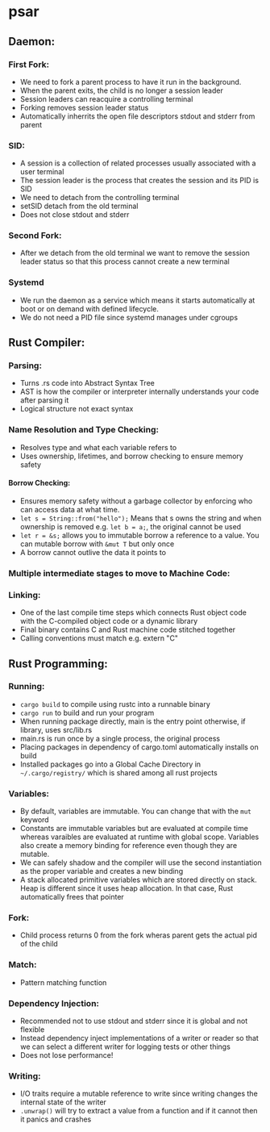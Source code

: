 # psar
## Daemon:
### First Fork:
 - We need to fork a parent process to have it run in the background.
 - When the parent exits, the child is no longer a session leader
 - Session leaders can reacquire a controlling terminal
 - Forking removes session leader status
 - Automatically inherrits the open file descriptors stdout and stderr from parent
### SID:
 - A session is a collection of related processes usually associated with a user terminal
 - The session leader is the process that creates the session and its PID is SID
 - We need to detach from the controlling terminal 
 - setSID detach from the old terminal
 - Does not close stdout and stderr
### Second Fork:
 - After we detach from the old terminal we want to remove the session leader status so that this process cannot create a new terminal
### Systemd
 - We run the daemon as a service which means it starts automatically at boot or on demand with defined lifecycle. 
 - We do not need a PID file since systemd manages under cgroups

## Rust Compiler:
### Parsing:
 - Turns .rs code into Abstract Syntax Tree
 - AST is how the compiler or interpreter internally understands your code after parsing it
 - Logical structure not exact syntax
### Name Resolution and Type Checking:
 - Resolves type and what each variable refers to
 - Uses ownership, lifetimes, and borrow checking to ensure memory safety
#### Borrow Checking:
 - Ensures memory safety without a garbage collector by enforcing who can access data at what time.
 - `let s = String::from("hello");` Means that s owns the string and when ownership is removed e.g. `let b = a;`, the original cannot be used
 - `let r = &s;` allows you to immutable borrow a reference to a value. You can mutable borrow with `&mut T` but only once
 - A borrow cannot outlive the data it points to
### Multiple intermediate stages to move to Machine Code:
### Linking: 
 - One of the last compile time steps which connects Rust object code with the  C-compiled object code or a dynamic library
 - Final binary contains C and Rust machine code stitched together
 - Calling conventions must match e.g. extern "C"
## Rust Programming:
### Running:
 - `cargo build` to compile using rustc into a runnable binary
 - `cargo run` to build and run your program
 - When running package directly, main is the entry point otherwise, if library, uses src/lib.rs
 - main.rs is run once by a single process, the original process
 - Placing packages in dependency of cargo.toml automatically installs on build
 - Installed packages go into a Global Cache Directory in `~/.cargo/registry/` which is shared among all rust projects
### Variables:
 - By default, variables are immutable. You can change that with the `mut` keyword
 - Constants are immutable variables but are evaluated at compile time whereas varaibles are evaluated at runtime with global scope. Variables also create a memory binding for reference even though they are mutable.
 - We can safely shadow and the compiler will use the second instantiation as the proper variable and creates a new binding
 - A stack allocated primitive variables which are stored directly on stack. Heap is different since it uses heap allocation. In that case, Rust automatically frees that pointer
### Fork:
 - Child process returns 0 from the fork wheras parent gets the actual pid of the child
### Match:
 - Pattern matching function
### Dependency Injection:
 - Recommended not to use stdout and stderr since it is global and not flexible
 - Instead dependency inject implementations of a writer or reader so that we can select a different writer for logging tests or other things
 - Does not lose performance!
### Writing:
 - I/O traits require a mutable reference to write since writing changes the internal state of the writer
 - `.unwrap()` will try to extract a value from a function and if it cannot then it panics and crashes